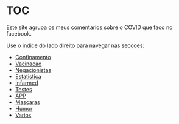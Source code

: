 

# TOC

Este site agrupa os meus comentarios sobre o COVID que faco no facebook.

Use o indice do lado direito para navegar nas seccoes:
* [Confinamento](confinamento.md)
* [Vacinacao](vacinacao.md)
* [Negacionistas](negacionistas.md)
* [Estatistica](estatistica.md)
* [Infarmed](infarmed.md)
* [Testes](testes.md)
* [APP](app.md)
* [Mascaras](mascaras.md)
* [Humor](humor.md)
* [Varios](varios.md)
    





